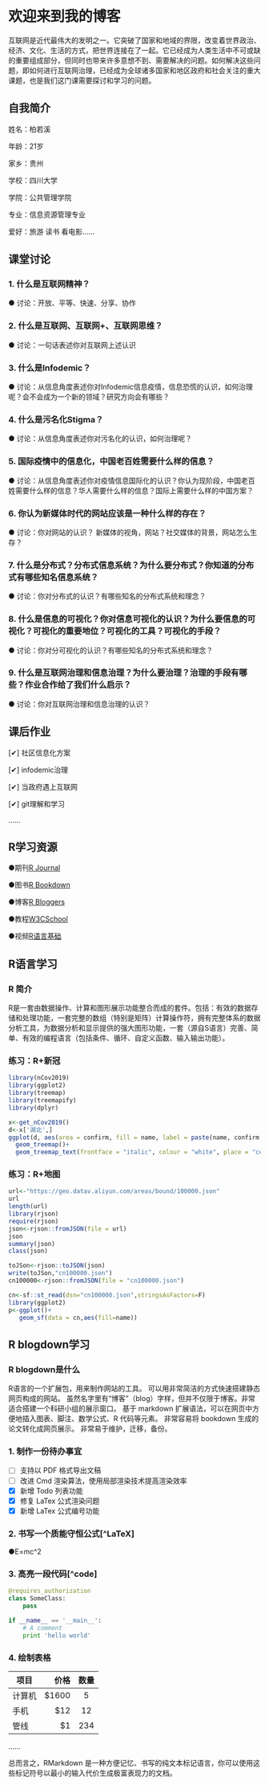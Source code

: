 # 欢迎来到我的博客
互联网是近代最伟大的发明之一。它突破了国家和地域的界限，改变着世界政治、经济、文化、生活的方式，把世界连接在了一起。它已经成为人类生活中不可或缺的重要组成部分，但同时也带来许多意想不到、需要解决的问题。如何解决这些问题，即如何进行互联网治理，已经成为全球诸多国家和地区政府和社会关注的重大课题，也是我们这门课需要探讨和学习的问题。

## 自我简介
姓名：柏若溪

年龄：21岁

家乡：贵州

学校：四川大学

学院：公共管理学院

专业：信息资源管理专业

爱好：旅游 读书 看电影……


## 课堂讨论
### 1. 什么是互联网精神？
● 讨论：开放、平等、快速、分享、协作

### 2. 什么是互联网、互联网+、互联网思维？
● 讨论：一句话表述你对互联网上述认识

### 3. 什么是Infodemic？
● 讨论：从信息角度表述你对Infodemic信息疫情，信息恐慌的认识，如何治理呢？会不会成为一个新的领域？研究方向会有哪些？

### 4. 什么是污名化Stigma？
● 讨论：从信息角度表述你对污名化的认识，如何治理呢？

### 5. 国际疫情中的信息化，中国老百姓需要什么样的信息？
● 讨论：从信息角度表述你对疫情信息国际化的认识？你认为现阶段，中国老百姓需要什么样的信息？华人需要什么样的信息？国际上需要什么样的中国方案？

### 6. 你认为新媒体时代的网站应该是一种什么样的存在？
● 讨论：你对网站的认识？ 新媒体的视角，网站？社交媒体的背景，网站怎么生存？

### 7. 什么是分布式？分布式信息系统？为什么要分布式？你知道的分布式有哪些知名信息系统？
● 讨论：你对分布式的认识？有哪些知名的分布式系统和理念？

### 8. 什么是信息的可视化？你对信息可视化的认识？为什么要信息的可视化？可视化的重要地位？可视化的工具？可视化的手段？
● 讨论：你对分可视化的认识？有哪些知名的分布式系统和理念？

### 9. 什么是互联网治理和信息治理？为什么要治理？治理的手段有哪些？作业合作给了我们什么启示？
● 讨论：你对互联网治理和信息治理的认识？

## 课后作业
[✔] 社区信息化方案     

[✔] infodemic治理

[✔] 当政府遇上互联网   

[✔] git理解和学习

......

## R学习资源
●期刊[R Journal](https://journal.r-project.org/)

●图书[R Bookdown](https://bookdown.org/home/)

●博客[R Bloggers](https://www.r-bloggers.com/)

●教程[W3CSchool](https://www.w3cschool.cn/r/r_overview.html)

●视频[R语言基础](https://mooc1.chaoxing.com/course/97619275.html?_from_=208815890_17811461_117047994_ad050eece3f6dddeb97c04d1c57108ef)

## R语言学习
### R 简介
R是一套由数据操作、计算和图形展示功能整合而成的套件。包括：有效的数据存储和处理功能，一套完整的数组（特别是矩阵）计算操作符，拥有完整体系的数据分析工具，为数据分析和显示提供的强大图形功能，一套（源自S语言）完善、简单、有效的编程语言（包括条件、循环、自定义函数、输入输出功能）。

### 练习：R+新冠
```R
library(nCov2019)
library(ggplot2)
library(treemap)
library(treemapify)
library(dplyr)

x<-get_nCov2019()
d<-x['湖北',]
ggplot(d, aes(area = confirm, fill = name, label = paste(name, confirm, sep="\n")))+
  geom_treemap()+
  geom_treemap_text(frontface = "italic", colour = "white", place = "centre",grow = TRUE)
```

### 练习：R+地图
```R
url<-"https://geo.datav.aliyun.com/areas/bound/100000.json"
url
length(url)
library(rjson)
require(rjson)
json<-rjson::fromJSON(file = url)
json
summary(json)
class(json)

toJSon<-rjson::toJSON(json)
write(toJSon,"cn100000.json")
cn100000<-rjson::fromJSON(file = "cn100000.json")

cn<-sf::st_read(dsn="cn100000.json",stringsAsFactors=F)
library(ggplot2)
p<-ggplot()+
   geom_sf(data = cn,aes(fill=name))
```

## R blogdown学习
### R blogdown是什么
R语言的一个扩展包，用来制作网站的工具。
可以用非常简洁的方式快速搭建静态网页构成的网站。
虽然名字里有“博客”（blog）字样，但并不仅限于博客。非常适合搭建一个科研小组的展示窗口。
基于 markdown 扩展语法，可以在网页中方便地插入图表、脚注、数学公式、R 代码等元素。
非常容易将 bookdown 生成的论文转化成网页展示。
非常易于维护，迁移，备份。

### 1. 制作一份待办事宜

- [ ] 支持以 PDF 格式导出文稿
- [ ] 改进 Cmd 渲染算法，使用局部渲染技术提高渲染效率
- [x] 新增 Todo 列表功能
- [x] 修复 LaTex 公式渲染问题
- [x] 新增 LaTex 公式编号功能

### 2. 书写一个质能守恒公式[^LaTeX]

●E=mc^2

### 3. 高亮一段代码[^code]

```python
@requires_authorization
class SomeClass:
    pass

if __name__ == '__main__':
    # A comment
    print 'hello world'
```

### 4. 绘制表格

| 项目        | 价格   |  数量  |
| --------   | -----:  | :----:  |
| 计算机     | \$1600 |   5     |
| 手机        |   \$12   |   12   |
| 管线        |    \$1    |  234  |

......

总而言之，RMarkdown 是一种方便记忆、书写的纯文本标记语言，你可以使用这些标记符号以最小的输入代价生成极富表现力的文档。

